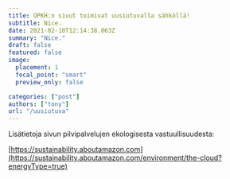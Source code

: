 ```yaml
---
title: OPKH:n sivut toimivat uusiutuvalla sähköllä!
subtitle: Nice.
date: 2021-02-10T12:14:38.063Z
summary: "Nice."
draft: false
featured: false
image:
  placement: 1
  focal_point: "smart"
  preview_only: false

categories: ["post"]
authors: ["tony"]
url: "/uusiutuva"
---
```

Lisätietoja sivun pilvipalvelujen ekologisesta vastuullisuudesta:

[https://sustainability.aboutamazon.com](https://sustainability.aboutamazon.com/environment/the-cloud?energyType=true)